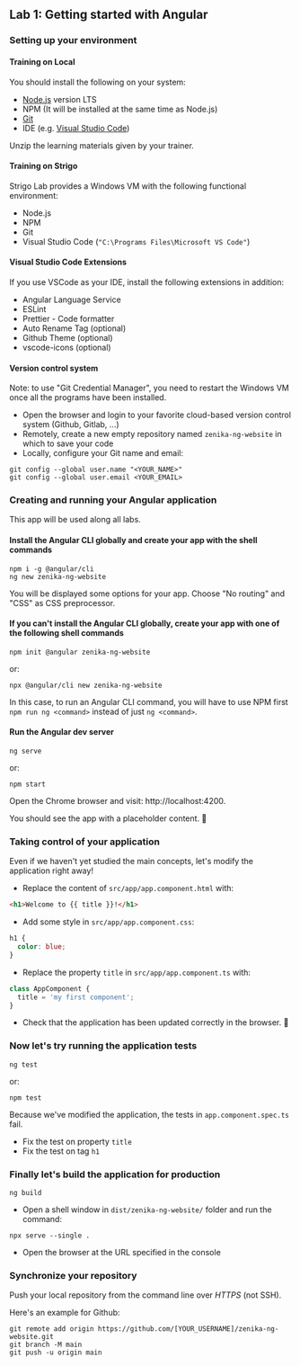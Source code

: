## Lab 1: Getting started with Angular



### Setting up your environment

#### Training on Local

You should install the following on your system:

- [Node.js](https://nodejs.org/) version LTS
- NPM (It will be installed at the same time as Node.js)
- [Git](https://git-scm.com/)
- IDE (e.g. [Visual Studio Code](https://code.visualstudio.com/))

Unzip the learning materials given by your trainer.

#### Training on Strigo

Strigo Lab provides a Windows VM with the following functional environment:

- Node.js
- NPM
- Git
- Visual Studio Code (`"C:\Programs Files\Microsoft VS Code"`)

#### Visual Studio Code Extensions

If you use VSCode as your IDE, install the following extensions in addition:

- Angular Language Service
- ESLint
- Prettier - Code formatter
- Auto Rename Tag (optional)
- Github Theme (optional)
- vscode-icons (optional)

<div class="pb"></div>

#### Version control system

Note: to use "Git Credential Manager", you need to restart the Windows VM once all the programs have been installed.

- Open the browser and login to your favorite cloud-based version control system (Github, Gitlab, ...)
- Remotely, create a new empty repository named `zenika-ng-website` in which to save your code
- Locally, configure your Git name and email:

```shell
git config --global user.name "<YOUR_NAME>"
git config --global user.email <YOUR_EMAIL>
```

<div class="pb"></div>



### Creating and running your Angular application

This app will be used along all labs.

#### Install the Angular CLI globally and create your app with the shell commands

```shell
npm i -g @angular/cli
ng new zenika-ng-website
```

You will be displayed some options for your app. Choose "No routing" and "CSS" as CSS preprocessor.

#### If you can't install the Angular CLI globally, create your app with one of the following shell commands

```shell
npm init @angular zenika-ng-website
```

or:

```shell
npx @angular/cli new zenika-ng-website
```

In this case, to run an Angular CLI command, you will have to use NPM first `npm run ng <command>` instead of just `ng <command>`.

#### Run the Angular dev server

```shell
ng serve
```

or:

```shell
npm start
```

Open the Chrome browser and visit: http://localhost:4200.

You should see the app with a placeholder content. 🚀

<div class="pb"></div>



### Taking control of your application

Even if we haven't yet studied the main concepts, let's modify the application right away!

- Replace the content of `src/app/app.component.html` with:

```html
<h1>Welcome to {{ title }}!</h1>
```

- Add some style in `src/app/app.component.css`:

```css
h1 {
  color: blue;
}
```

- Replace the property `title` in `src/app/app.component.ts` with:

```ts
class AppComponent {
  title = 'my first component';
}
```

- Check that the application has been updated correctly in the browser. 🚀

### Now let's try running the application tests

```shell
ng test
```

or:

```shell
npm test
```

Because we've modified the application, the tests in `app.component.spec.ts` fail.

- Fix the test on property `title`
- Fix the test on tag `h1`

### Finally let's build the application for production

```shell
ng build
```

- Open a shell window in `dist/zenika-ng-website/` folder and run the command:

```shell
npx serve --single .
```

- Open the browser at the URL specified in the console

<div class="pb"></div>



### Synchronize your repository

Push your local repository from the command line over *HTTPS* (not SSH).

Here's an example for Github:

```shell
git remote add origin https://github.com/[YOUR_USERNAME]/zenika-ng-website.git
git branch -M main
git push -u origin main
```

<div class="pb"></div>
